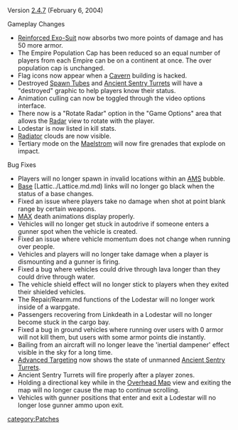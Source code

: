 Version [2.4.7](2.md.4.7) (February 6, 2004)

Gameplay Changes

- [Reinforced Exo-Suit](../Reinforced_Exo-Suit.md) now absorbs
  two more points of damage and has 50 more armor.
- The Empire Population Cap has been reduced so an equal number of
  players from each Empire can be on a continent at once. The over
  population cap is unchanged.
- Flag icons now appear when a [Cavern](../Cavern.md) building is
  hacked.
- Destroyed [Spawn Tubes](../Spawn_Tube.md) and [Ancient Sentry
  Turrets](../Ancient_Sentry_Turret.md) will have a "destroyed"
  graphic to help players know their status.
- Animation culling can now be toggled through the video options
  interface.
- There now is a "Rotate Radar" option in the "Game Options" area that
  allows the [Radar](Radar.md) view to rotate with the player.
- Lodestar is now listed in kill stats.
- [Radiator](../Radiator.md) clouds are now visible.
- Tertiary mode on the [Maelstrom](../Maelstrom.md) will now fire
  grenades that explode on impact.

Bug Fixes

- Players will no longer spawn in invalid locations within an
  [AMS](../AMS.md) bubble.
- [Base](../Base.md) [Lattic../Lattice.md.md) links will no
  longer go black when the status of a base changes.
- Fixed an issue where players take no damage when shot at point blank
  range by certain weapons.
- [MAX](../MAX.md) death animations display properly.
- Vehicles will no longer get stuck in autodrive if someone enters a
  gunner spot when the vehicle is created.
- Fixed an issue where vehicle momentum does not change when running
  over people.
- Vehicles and players will no longer take damage when a player is
  dismounting and a gunner is firing.
- Fixed a bug where vehicles could drive through lava longer than they
  could drive through water.
- The vehicle shield effect will no longer stick to players when they
  exited their shielded vehicles.
- The Repair/Rearm.md functions of the Lodestar will no longer work
  inside of a warpgate.
- Passengers recovering from Linkdeath in a Lodestar will no longer
  become stuck in the cargo bay.
- Fixed a bug in ground vehicles where running over users with 0 armor
  will not kill them, but users with some armor points die instantly.
- Bailing from an aircraft will no longer leave the 'inertial
  dampener' effect visible in the sky for a long time.
- [Advanced Targeting](../Enhanced_Targeting.md) now shows the
  state of unmanned [Ancient Sentry
  Turrets](../Ancient_Sentry_Turret.md).
- Ancient Sentry Turrets will fire properly after a player zones.
- Holding a directional key while in the [Overhead
  Map](../Overhead_Map.md) view and exiting the map will no
  longer cause the map to continue scrolling.
- Vehicles with gunner positions that enter and exit a Lodestar will
  no longer lose gunner ammo upon exit.

[category:Patches](category:Patches.md)
